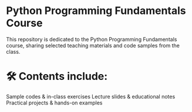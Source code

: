 # Python Programming Fundamentals Course
This repository is dedicated to the Python Programming Fundamentals course, sharing selected teaching materials and code samples from the class.

# 🛠 Contents include:
  Sample codes & in-class exercises
  Lecture slides & educational notes  
  Practical projects & hands-on examples
